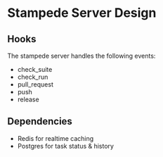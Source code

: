 # Stampede Server Design

## Hooks

The stampede server handles the following events:

- check_suite
- check_run
- pull_request
- push
- release

## Dependencies

- Redis for realtime caching
- Postgres for task status & history
